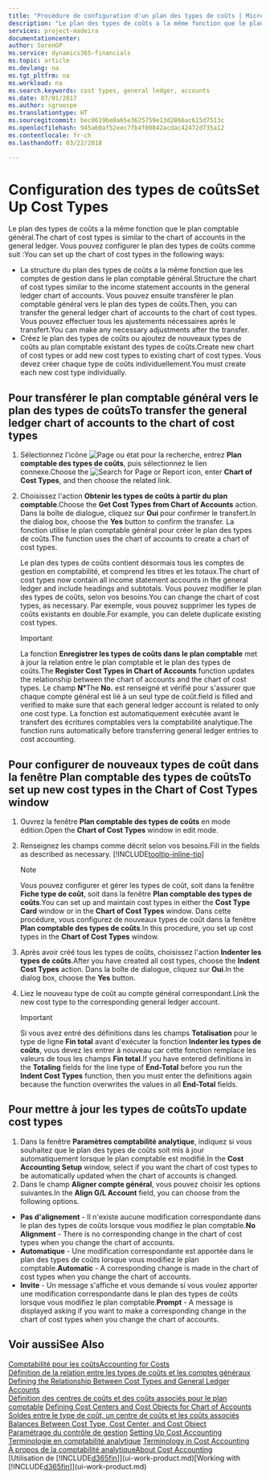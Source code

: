 ```yaml
---
title: "Procédure de configuration d'un plan des types de coûts | Microsoft Docs"
description: "Le plan des types de coûts a la même fonction que le plan comptable général."
services: project-madeira
documentationcenter: 
author: SorenGP
ms.service: dynamics365-financials
ms.topic: article
ms.devlang: na
ms.tgt_pltfrm: na
ms.workload: na
ms.search.keywords: cost types, general ledger, accounts
ms.date: 07/01/2017
ms.author: sgroespe
ms.translationtype: HT
ms.sourcegitcommit: bec0619be0a65e3625759e13d2866ac615d7513c
ms.openlocfilehash: 945a60af52eec7fb4f00842acdac42472d735a12
ms.contentlocale: fr-ch
ms.lasthandoff: 03/22/2018

---
```

# <a name="set-up-cost-types"></a><span data-ttu-id="43bfd-103">Configuration des types de coûts</span><span class="sxs-lookup"><span data-stu-id="43bfd-103">Set Up Cost Types</span></span>
<span data-ttu-id="43bfd-104">Le plan des types de coûts a la même fonction que le plan comptable général.</span><span class="sxs-lookup"><span data-stu-id="43bfd-104">The chart of cost types is similar to the chart of accounts in the general ledger.</span></span> <span data-ttu-id="43bfd-105">Vous pouvez configurer le plan des types de coûts comme suit :</span><span class="sxs-lookup"><span data-stu-id="43bfd-105">You can set up the chart of cost types in the following ways:</span></span>  

-   <span data-ttu-id="43bfd-106">La structure du plan des types de coûts a la même fonction que les comptes de gestion dans le plan comptable général.</span><span class="sxs-lookup"><span data-stu-id="43bfd-106">Structure the chart of cost types similar to the income statement accounts in the general ledger chart of accounts.</span></span> <span data-ttu-id="43bfd-107">Vous pouvez ensuite transférer le plan comptable général vers le plan des types de coûts.</span><span class="sxs-lookup"><span data-stu-id="43bfd-107">Then, you can transfer the general ledger chart of accounts to the chart of cost types.</span></span> <span data-ttu-id="43bfd-108">Vous pouvez effectuer tous les ajustements nécessaires après le transfert.</span><span class="sxs-lookup"><span data-stu-id="43bfd-108">You can make any necessary adjustments after the transfer.</span></span>  
-   <span data-ttu-id="43bfd-109">Créez le plan des types de coûts ou ajoutez de nouveaux types de coûts au plan comptable existant des types de coûts.</span><span class="sxs-lookup"><span data-stu-id="43bfd-109">Create new chart of cost types or add new cost types to existing chart of cost types.</span></span> <span data-ttu-id="43bfd-110">Vous devez créer chaque type de coûts individuellement.</span><span class="sxs-lookup"><span data-stu-id="43bfd-110">You must create each new cost type individually.</span></span>  

## <a name="to-transfer-the-general-ledger-chart-of-accounts-to-the-chart-of-cost-types"></a><span data-ttu-id="43bfd-111">Pour transférer le plan comptable général vers le plan des types de coûts</span><span class="sxs-lookup"><span data-stu-id="43bfd-111">To transfer the general ledger chart of accounts to the chart of cost types</span></span>  
1.  <span data-ttu-id="43bfd-112">Sélectionnez l'icône ![Page ou état pour la recherche](media/ui-search/search_small.png "icône Page ou état pour la recherche"), entrez **Plan comptable des types de coûts**, puis sélectionnez le lien connexe.</span><span class="sxs-lookup"><span data-stu-id="43bfd-112">Choose the ![Search for Page or Report](media/ui-search/search_small.png "Search for Page or Report icon") icon, enter **Chart of Cost Types**, and then choose the related link.</span></span>  
2.  <span data-ttu-id="43bfd-113">Choisissez l'action **Obtenir les types de coûts à partir du plan comptable**.</span><span class="sxs-lookup"><span data-stu-id="43bfd-113">Choose the **Get Cost Types from Chart of Accounts** action.</span></span> <span data-ttu-id="43bfd-114">Dans la boîte de dialogue, cliquez sur **Oui** pour confirmer le transfert.</span><span class="sxs-lookup"><span data-stu-id="43bfd-114">In the dialog box, choose the **Yes** button to confirm the transfer.</span></span> <span data-ttu-id="43bfd-115">La fonction utilise le plan comptable général pour créer le plan des types de coûts.</span><span class="sxs-lookup"><span data-stu-id="43bfd-115">The function uses the chart of accounts to create a chart of cost types.</span></span>  

    <span data-ttu-id="43bfd-116">Le plan des types de coûts contient désormais tous les comptes de gestion en comptabilité, et comprend les titres et les totaux.</span><span class="sxs-lookup"><span data-stu-id="43bfd-116">The chart of cost types now contain all income statement accounts in the general ledger and include headings and subtotals.</span></span> <span data-ttu-id="43bfd-117">Vous pouvez modifier le plan des types de coûts, selon vos besoins.</span><span class="sxs-lookup"><span data-stu-id="43bfd-117">You can change the chart of cost types, as necessary.</span></span> <span data-ttu-id="43bfd-118">Par exemple, vous pouvez supprimer les types de coûts existants en double.</span><span class="sxs-lookup"><span data-stu-id="43bfd-118">For example, you can delete duplicate existing cost types.</span></span>  

    > [!IMPORTANT]  
    >  <span data-ttu-id="43bfd-119">La fonction **Enregistrer les types de coûts dans le plan comptable** met à jour la relation entre le plan comptable et le plan des types de coûts.</span><span class="sxs-lookup"><span data-stu-id="43bfd-119">The **Register Cost Types in Chart of Accounts** function updates the relationship between the chart of accounts and the chart of cost types.</span></span> <span data-ttu-id="43bfd-120">Le champ **N°**</span><span class="sxs-lookup"><span data-stu-id="43bfd-120">The **No.**</span></span> <span data-ttu-id="43bfd-121">est renseigné et vérifié pour s'assurer que chaque compte général est lié à un seul type de coût.</span><span class="sxs-lookup"><span data-stu-id="43bfd-121">field is filled and verified to make sure that each general ledger account is related to only one cost type.</span></span> <span data-ttu-id="43bfd-122">La fonction est automatiquement exécutée avant le transfert des écritures comptables vers la comptabilité analytique.</span><span class="sxs-lookup"><span data-stu-id="43bfd-122">The function runs automatically before transferring general ledger entries to cost accounting.</span></span>  

## <a name="to-set-up-new-cost-types-in-the-chart-of-cost-types-window"></a><span data-ttu-id="43bfd-123">Pour configurer de nouveaux types de coût dans la fenêtre Plan comptable des types de coûts</span><span class="sxs-lookup"><span data-stu-id="43bfd-123">To set up new cost types in the Chart of Cost Types window</span></span>  
1.  <span data-ttu-id="43bfd-124">Ouvrez la fenêtre **Plan comptable des types de coûts** en mode édition.</span><span class="sxs-lookup"><span data-stu-id="43bfd-124">Open the **Chart of Cost Types** window in edit mode.</span></span>  
2.  <span data-ttu-id="43bfd-125">Renseignez les champs comme décrit selon vos besoins.</span><span class="sxs-lookup"><span data-stu-id="43bfd-125">Fill in the fields as described as necessary.</span></span> [!INCLUDE[tooltip-inline-tip](includes/tooltip-inline-tip_md.md)]

    > [!NOTE]  
    >  <span data-ttu-id="43bfd-126">Vous pouvez configurer et gérer les types de coût, soit dans la fenêtre **Fiche type de coût**, soit dans la fenêtre **Plan comptable des types de coûts**.</span><span class="sxs-lookup"><span data-stu-id="43bfd-126">You can set up and maintain cost types in either the **Cost Type Card** window or in the **Chart of Cost Types** window.</span></span> <span data-ttu-id="43bfd-127">Dans cette procédure, vous configurez de nouveaux types de coût dans la fenêtre **Plan comptable des types de coûts**.</span><span class="sxs-lookup"><span data-stu-id="43bfd-127">In this procedure, you set up cost types in the **Chart of Cost Types** window.</span></span>

3.  <span data-ttu-id="43bfd-128">Après avoir créé tous les types de coûts, choisissez l'action **Indenter les types de coûts**.</span><span class="sxs-lookup"><span data-stu-id="43bfd-128">After you have created all cost types, choose the **Indent Cost Types** action.</span></span> <span data-ttu-id="43bfd-129">Dans la boîte de dialogue, cliquez sur **Oui**.</span><span class="sxs-lookup"><span data-stu-id="43bfd-129">In the dialog box, choose the **Yes** button.</span></span>  
4.  <span data-ttu-id="43bfd-130">Liez le nouveau type de coût au compte général correspondant.</span><span class="sxs-lookup"><span data-stu-id="43bfd-130">Link the new cost type to the corresponding general ledger account.</span></span>  

    > [!IMPORTANT]  
    >  <span data-ttu-id="43bfd-131">Si vous avez entré des définitions dans les champs **Totalisation** pour le type de ligne **Fin total** avant d'exécuter la fonction **Indenter les types de coûts**, vous devez les entrer à nouveau car cette fonction remplace les valeurs de tous les champs **Fin total**.</span><span class="sxs-lookup"><span data-stu-id="43bfd-131">If you have entered definitions in the **Totaling** fields for the line type of **End-Total** before you run the **Indent Cost Types** function, then you must enter the definitions again because the function overwrites the values in all **End-Total** fields.</span></span>  

## <a name="to-update-cost-types"></a><span data-ttu-id="43bfd-132">Pour mettre à jour les types de coûts</span><span class="sxs-lookup"><span data-stu-id="43bfd-132">To update cost types</span></span>  
1.  <span data-ttu-id="43bfd-133">Dans la fenêtre **Paramètres comptabilité analytique**, indiquez si vous souhaitez que le plan des types de coûts soit mis à jour automatiquement lorsque le plan comptable est modifié.</span><span class="sxs-lookup"><span data-stu-id="43bfd-133">In the **Cost Accounting Setup** window, select if you want the chart of cost types to be automatically updated when the chart of accounts is changed.</span></span>  
2.  <span data-ttu-id="43bfd-134">Dans le champ **Aligner compte général**, vous pouvez choisir les options suivantes.</span><span class="sxs-lookup"><span data-stu-id="43bfd-134">In the **Align G/L Account** field, you can choose from the following options.</span></span>  

- <span data-ttu-id="43bfd-135">**Pas d'alignement** - Il n'existe aucune modification correspondante dans le plan des types de coûts lorsque vous modifiez le plan comptable.</span><span class="sxs-lookup"><span data-stu-id="43bfd-135">**No Alignment** - There is no corresponding change in the chart of cost types when you change the chart of accounts.</span></span>  
- <span data-ttu-id="43bfd-136">**Automatique** - Une modification correspondante est apportée dans le plan des types de coûts lorsque vous modifiez le plan comptable.</span><span class="sxs-lookup"><span data-stu-id="43bfd-136">**Automatic** - A corresponding change is made in the chart of cost types when you change the chart of accounts.</span></span>  
- <span data-ttu-id="43bfd-137">**Invite** - Un message s'affiche et vous demande si vous voulez apporter une modification correspondante dans le plan des types de coûts lorsque vous modifiez le plan comptable.</span><span class="sxs-lookup"><span data-stu-id="43bfd-137">**Prompt** - A message is displayed asking if you want to make a corresponding change in the chart of cost types when you change the chart of accounts.</span></span>  

## <a name="see-also"></a><span data-ttu-id="43bfd-138">Voir aussi</span><span class="sxs-lookup"><span data-stu-id="43bfd-138">See Also</span></span>  
[<span data-ttu-id="43bfd-139">Comptabilité pour les coûts</span><span class="sxs-lookup"><span data-stu-id="43bfd-139">Accounting for Costs</span></span>](finance-manage-cost-accounting.md)  
<span data-ttu-id="43bfd-140">[Définition de la relation entre les types de coûts et les comptes généraux](finance-defining-the-relationship-between-cost-types-and-general-ledger-accounts.md) </span><span class="sxs-lookup"><span data-stu-id="43bfd-140">[Defining the Relationship Between Cost Types and General Ledger Accounts](finance-defining-the-relationship-between-cost-types-and-general-ledger-accounts.md) </span></span>  
<span data-ttu-id="43bfd-141">[Définition des centres de coûts et des coûts associés pour le plan comptable](finance-defining-cost-centers-and-cost-objects-for-chart-of-accounts.md) </span><span class="sxs-lookup"><span data-stu-id="43bfd-141">[Defining Cost Centers and Cost Objects for Chart of Accounts](finance-defining-cost-centers-and-cost-objects-for-chart-of-accounts.md) </span></span>  
<span data-ttu-id="43bfd-142">[Soldes entre le type de coût, un centre de coûts et les coûts associés](finance-balances-between-cost-type-cost-center-and-cost-object.md) </span><span class="sxs-lookup"><span data-stu-id="43bfd-142">[Balances Between Cost Type, Cost Center, and Cost Object](finance-balances-between-cost-type-cost-center-and-cost-object.md) </span></span>  
<span data-ttu-id="43bfd-143">[Paramétrage du contrôle de gestion](finance-set-up-cost-accounting.md) </span><span class="sxs-lookup"><span data-stu-id="43bfd-143">[Setting Up Cost Accounting](finance-set-up-cost-accounting.md) </span></span>  
<span data-ttu-id="43bfd-144">[Terminologie en comptabilité analytique](finance-terminology-in-cost-accounting.md) </span><span class="sxs-lookup"><span data-stu-id="43bfd-144">[Terminology in Cost Accounting](finance-terminology-in-cost-accounting.md) </span></span>  
[<span data-ttu-id="43bfd-145">À propos de la comptabilité analytique</span><span class="sxs-lookup"><span data-stu-id="43bfd-145">About Cost Accounting</span></span>](finance-about-cost-accounting.md)  
<span data-ttu-id="43bfd-146">[Utilisation de [!INCLUDE[d365fin](includes/d365fin_md.md)]](ui-work-product.md)</span><span class="sxs-lookup"><span data-stu-id="43bfd-146">[Working with [!INCLUDE[d365fin](includes/d365fin_md.md)]](ui-work-product.md)</span></span>

